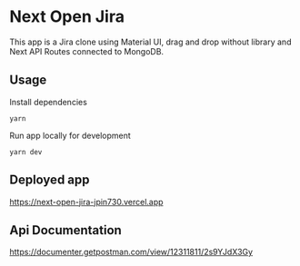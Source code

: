 # Next Open Jira

This app is a Jira clone using Material UI, drag and drop without library and Next API Routes connected to MongoDB.

## Usage

Install dependencies

```shell
yarn
```

Run app locally for development

```shell
yarn dev
```

## Deployed app

<https://next-open-jira-jpin730.vercel.app>

## Api Documentation

<https://documenter.getpostman.com/view/12311811/2s9YJdX3Gy>
